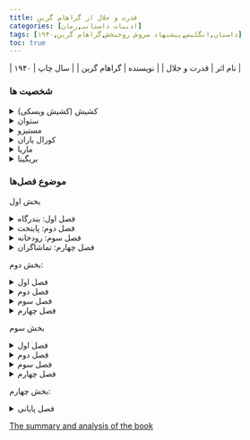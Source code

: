 ```yaml
---
title: قدرت و جلال از گراهام گرین
categories: [ادبیات داستانی,رمان]
tags: [داستان,انگلیس,پیشنهاد سروش روحبخش,گراهام گرین,۱۹۴۰]
toc: true
---
```


| نام اثر | قدرت و جلال |
| نویسنده | گراهام گرین |
| سال چاپ | ۱۹۴۰  |


### شخصیت ها
<details>
  <summary>کشیش (کشیش ویسکی)</summary>
 قهرمان رمان، او یک کشیش کاتولیک در حال فرار از دولت مکزیک است که کلیسا را ​​غیرقانونی اعلام کرده است. او عمیقاً معیوب است، با ایمان و گناهش به خاطر گناهان گذشته‌اش مبارزه می‌کند.
</details>

<details>
  <summary>ستوان</summary>
آنتاگونیست اصلی، او یکی از مخالفان سرسخت کلیسای کاتولیک است و مصمم به دستگیری کشیش است. نفرت او از کلیسا ناشی از یک تجربه آسیب زا در دوران کودکی است.
</details>

<details>
  <summary>مستیزو</summary>
مستیزو (فردی با میراث ترکیبی اسپانیایی و بومی) که کشیش در طول سفر با او روبرو می شود. او غیرقابل اعتماد است و کشیش را فرصتی برای پول درآوردن می‌داند.
</details>

<details>
  <summary>کورال یاران</summary>
دختر جوان آمریکایی که به کشیش پناه می دهد. علیرغم اینکه یک خداناباور است، او عمیقاً تحت تأثیر برخورد با او قرار می گیرد.
</details>

<details>
  <summary>ماریا</summary>
مادر دختر نامشروع کشیش، بریگیتا. او نشان دهنده ارتباطی با گذشته کشیش و ضعف های انسانی او است.
</details>

<details>
  <summary>بریگیتا</summary>
دختر کشیش که نسبت به او سرد و دور است. وجود او منبع گناه و درگیری برای کشیش است.
</details>

### موضوع فصل‌ها
بخش اول

<details>
  <summary>فصل اول: بندرگاه</summary>

فصل اول The Power and the Glory به ملاقات آقای Tench، دندانپزشک انگلیسی که در مکزیک زندگی می کند، و کشیش-قهرمان داستان که خود را به عنوان یک "کوک" به تنچ معرفی می کند، متمرکز است. کشیش مخفیانه قصد دارد از آزار و شکنجه مذهبی بیشتر فرار کند و با کشتی به ورا کروز (یک شهر بندری مکزیک) در ژنرال اوبرگون که در اسکله پناه می‌گیرد، فرار کند، حتی اگر تنچ به او گفته است که مردی به نام لوپز به کشیش‌های دیگر کمک کرده است. فرار، چند هفته پیش توسط پلیس تیراندازی شد.

تنچ و کشیش سپس به دفتر تنچ می روند و در آنجا با هم براندی می نوشند. آنها توسط پسری قطع می شود (بعداً متوجه می شویم که او لوئیس است، پسری مکزیکی که نقش کلیدی و نمادینی را در رمان بازی خواهد کرد) که می گوید مادرش در حال مرگ است و به دکتر نیاز دارد (بدیهی است که یک تعبیر برای یک کشیش، که می تواند آخرین مراسم را برای افراد در حال مرگ اجرا کند). کشیش پسر را تعقیب می کند و در دوردست، ژنرال اوبرگون از ساحل رودخانه دور می شود. به طور تصادفی، کشیش به طور ناخواسته، مخفف خود را پشت سر می گذارد، که در داخل جلد یک رمان شلخته، La Eterna Martir، مبدل شده است.

یکی از اولین چیزهایی که باید در این فصل اول متوجه شد، ارجاعات فراوان گرین به زوال است. آنها نمادگرایی را از پیش نشان می دهند که در بقیه کتاب رخ خواهد داد. به عنوان مثال، ژنرال اوبرگون به طول سی یارد را در نظر بگیرید. به نظر می رسد که به زودی غرق خواهد شد. در بهترین حالت، کشتی احتمالاً بیش از دو یا سه سال یا کمتر در صورت مواجهه با طوفان شدید زنده نخواهد ماند. رفتن او به موقع کاملاً غیرمنتظره است.

علاوه بر این، اولین خاطره تنچ مربوط به یک گِل دور ریخته شده از دهان است که توسط پدر دندانپزشکش در سطل زباله پرتاب شده است. زندگی تنچ "بی ریشه" است، همانطور که او به راحتی اعتراف می کند، و خاطرنشان می کند که در حرفه خود "ماسه ریخته است"، و بنابراین، جای تعجب نیست که وقتی دو لیوان برای براندی پایین می آورد، باید شن و ماسه را پاک کند. از آنها

در حالی که تنچ به سمت اسکله می رود تا ببیند آیا سیلندر اتر او با گاز نمادین خواب آورش وارد شده است یا خیر، او از حالت تهوع تکان می خورد و مرتباً هدف خود را فراموش می کند. تنچ مدام بلغم را از گلویش پاک می کند و صفرا را به کوچه های خالی و مالیخولیایی می ریزد. روزهای او بیهوده است، زیرا هیچ کس قبل از ساعت پنج به دندانپزشکی او نخواهد آمد و توصیه او به کشیش به اندازه دندانپزشکی او بی ارزش است.

</details>


<details>
  <summary>فصل دوم: پایتخت</summary>

در این فصل، رئیس پلیس (جفه) به ستوان اطلاع می دهد که شنیده است که هنوز یک کشیش در مکزیک تمرین می کند و این کشیش سعی کرده است "هفته گذشته به ورا کروز برود." جفی صورتی و شل و ول شکایت می کند که فرماندار او را تحت فشار قرار می دهد تا کشیش را بگیرد، اگرچه او نمی داند چه شکلی است، و تنها عکسی از او عکسی است که سال ها قبل در یک مهمانی عشای ربانی گرفته شده است.

ستوان به عکس روزنامه سالخورده کشیش جوان نگاه می کند که چاق و بی ضرر به نظر می رسد و سپس آن را با تصویری از سارق بانک و قاتل جیمز کالوور که در چشمان ستوان یک "مرد واقعی" است، مقایسه می کند. ستوان، البته، متوجه نمی شود که کشیش از زمانی که کشیش Concepción بوده، دستخوش تغییرات فیزیکی شگرفی شده است.

در همین حال، مادر لوئیس جوان (اکنون بهبود یافته) کتابی با تقوا را برای خانواده‌اش می‌خواند و وقتی لوئیس از او درباره پدر خوزه، کشیشی که برای فرار از آزار و شکنجه با ازدواج خود را رسوا کرد، از او سوال می‌پرسد، ابراز انزجار می‌کند. او احساس مهربانی بیشتری نسبت به کشیشی دارد که زمانی که او بیمار بود به او مراجعه کرد - کسی که به گفته کوچکترین دخترش "بوی خنده دار داشت." بدون شک، کشیش-قهرمان داستان یک "کشیش ویسکی" است - یعنی یک الکلی.

تقریباً در همین زمان، در قسمت دیگری از شهر، پدر خوزه، مردی چاق، سرخورده، کشیش متاهل، توسط همسر آزاردهنده و خودکش به رختخواب فراخوانده می شود. و همچنین توسط بچه های همسایه بیرون بی رحمانه مورد تمسخر قرار می گیرد و صدای ناله های بینی همسر پدر خوزه را تقلید می کند.

همچنین در این فصل توجه داشته باشید که ستوان که با بیزاری به عکس روزنامه کشیش خیره می شود، چندین ویژگی از همین کشیشی دارد که به زودی او را شکار خواهد کرد. سربازان ناخواسته و ژنده پوش ستوان اعضای "پاریس" او هستند، محلی که او به طور اجتناب ناپذیری به آن زنجیر شده است، و توجه داشته باشید که او با تحقیر جلوتر از مردان لباس پوشیده و بد انضباط خود حرکت می کند. در موازی دیگر، مانند لباس کشیش در Concepción. یونیفورم تمیز و تمیز افسر او را از مردمان متمایز می کند. همچنین، ستوان به همان اندازه متعصب است که یک الهیدان پرشور است: او احساس می کند که به راحتی می تواند جنسیت را قربانی کند تا یک حالت کامل بسازد. گرین می‌گوید در واقع «چیزی شبیه به یک کشیش در راهپیمایی دقیق او وجود دارد».
</details>

<details>
  <summary>فصل سوم: رودخانه</summary>

صحنه تغییر می کند: کاپیتان فلوس، مدیر شرکت موز آمریکای مرکزی، هنگامی که از یک سفر کاری در بالای رودخانه به خانه بازمی گردد، توسط همسرش، تریکس، مورد استقبال قرار می گیرد. او به او اطلاع می دهد که یک پلیس (ستوان) با دخترشان، کورال، صحبت می کند، که او ترتیبی داد که افسر یک شب در ایوان بخوابد. اکنون، افسر منتظر است تا با یاران صحبت کند.

ستوان که از کاپیتان یاران چیزی در مورد "آخرین کشیش" شکار شده نمی‌فهمد، خانواده را ترک می‌کند و کورال به پدرش که شوکه شده است می‌گوید که کشیشی که ستوان او را شکار می‌کند در انبار پنهان شده است. کورال با امتناع از دادن مجوز به ستوان برای جستجوی محل، جان کشیش را نجات داد. بعداً در فصل، مرجان برای کشیش مقداری غذا و آبجو می آورد و او قول می دهد که همیشه محافظ او باشد. در انبار، کشیش به کورال توضیح می دهد که تلاش او برای فرار به ورا کروز یک ماه پیش رخ داده است. او می خواهد یک حقه کارت به دختر نشان دهد، اما کورال هیچ کارتی ندارد. کشیش مزرعه را ترک می‌کند و به دهکده‌ای می‌رود، جایی که گرچه خسته است، مجبور می‌شود اعترافات را بشنود، زیرا پنج سال است که مردم آنجا توسط یک کشیش ملاقات نکرده‌اند.

پس در این فصل می‌بینیم که کاپیتان فلوس نیز مانند کشیش «رها شده» است، اما از نظر خونسردی و کج‌خلقی اخلاقی، مردی شاد است. در مقابل، کشیش مرد شادی نیست. او مطمئن است که اسقف در مکزیکوسیتی حتی نمی داند یا اهمیتی نمی دهد که او زنده است. برخلاف کشیش، فلوس غیرمسئول است، و با وجود شرایط سخت خانواده اش، در قایق خود آواز می خواند و طعم ساندویچ خود را می چشد، طعمی که در هوای آزاد بیشتر می شود. چشمانش آبی و بی انعکاس است و حافظه اش متخلخل است.

Fellows یک شخصیت پیلاتس است. او از هرگونه دخالت انسانی عقب نشینی می کند. او به کورال هشدار می دهد که به کشیش کمک نکند زیرا از مقاماتی می ترسد که با رنج آنها در مکزیک زندگی می کند. او همانطور که پیلاطس ممکن است هنگام تصمیم‌گیری درباره سرنوشت مسیح این کار را انجام داده باشد، صحبت می‌کند: «ما کاری نداریم که در سیاست آنها دخالت کنیم.» سپس یاران درخواست کشیش برای براندی را با شکوه انتقاد می‌کنند.

کاپیتان فلوس با چشمانی مانند دریاچه در بالای کوه، لحظه ای در تنهایی خود آرام می شود. او مشکلات خود را قبل از اینکه بر او تأثیر بگذارد، دور می کند. از نظر او تمساح های درنده در آواز او به قزل آلای محض تبدیل می شوند. او با صدای بلند برای خودش آواز می خواند و به جز صدای قایق موتوری اش، با یادآوری تجربیات دوران جنگش کاملاً تنهاست. او قادر به درک ظرافت های ترس های روانی نیست، حتی اگر ظاهراً سرباز خوبی بود، به خصوص زمانی که خطر واضح و قابل مشاهده بود. او دائماً به زمان شجاعت قبلی در ساعت صفر برمی گردد، آهنگ هایی که به طور مبهم از سنگرهای جنگ زده فرانسه به یادگار مانده است. Fellows دیگر یک اصل راهنما برای زندگی خود ندارد، و او قوانین رفتاری خود را بسیار شبیه به سرودن اشعار از هم گسیخته خود تنظیم می کند - یعنی متناسب با موقعیت. او از مشکلات خاص اجتناب می کند: ترس همسرش از مرگ، تب، و بیابان متجاوز، و شروع بلوغ دخترش، همراه با میل جنسی اولیه آن.
</details>

<details>
  <summary>فصل چهارم: تماشاگران</summary>

در این فصل که ساختاری شبیه به یک کلاژ چند صحنه ای دارد، گرین به ما نشان می دهد: آقای تنچ، دندانپزشک، در انتظار یک بیمار و شروع نامه ای به همسرش، سیلویا، و سپس شنیدن صدای زنگ ژنرال اوبرگون. کشتی قدیمی ضعیف از ورا کروز بازگشته است.

در همین حال، پادره خوزه از ترس اینکه اقوام آنیتا کوچولو ممکن است به خود ببالند اگر بخواهد قبل از گذاشتن بدنش در زمین دعای "رسمی" بخواند، از انجام این کار امتناع می کند. در قسمت دیگری از شهر، لوئیس هنگام خواندن برای او و خواهرانش، تقوای آزاردهنده مادر مذهبی‌اش را رد می‌کند. و در قسمتی دیگر از شهر، مرجان سیزده ساله، با قبول مسئولیت والدین ناتوان خود، دستور می‌دهد تا محموله‌ای از موز را برای حمل در ژنرال اوبرگون به سرعت به اسکله ببرند. در کانتینا، ستوان متوجه می شود که فرماندار به او اجازه داده است تا به گروگان ها شلیک کند تا "آخرین کشیش" قبل از شروع فصل باران گرفته شود. با این حال، نه جف و نه فرماندار چنین دستوراتی را به صورت مکتوب ارائه نمی کنند. لوئیس و چند پسر دیگر تپانچه ستوان را تحسین می کنند، عملی که کاملاً در تضاد با آنچه در فصل آخر این رمان رخ می دهد، زمانی که لوئیس، پس از اعدام کشیش، تف به تفنگ ستوان می اندازد، خواهد بود.

واضح است که هر یک از شخصیت های این قسمت به دنبال رزق و روزی از گذشته هستند و در هر موردی این تلاش محکوم به بیهودگی است. تنچ فقط به همسرش نامه می نویسد تا به کسی بفهماند که او هنوز زنده است. از قضا، او به زمان تکیه می کند که خاطره دست خطش را از ذهن مادرشوهر مسلط و مداخله گرش، خانم ماردایک پاک می کند. به عنوان یک دندانپزشک، او به درد عادت کرده است. درد دیگر معنای کمی دارد او دیگر احساس نمی کند، و مانند پدر خوزه، ترجیح می دهد احساس دلتنگی کند تا اینکه هیچ احساسی نداشته باشد.

در این زمینه، توجه داشته باشید که پدر لوئیس ارادت همسرش به کتاب مقدس احساساتی شده را بهانه می‌کند، زیرا این کتاب نمایانگر تمام آنچه از احساسات دوران کودکی در مردم مکزیک باقی مانده است. در مقابل، یاران جوان مرجانی هرگز گذشته کودکی نداشته اند. او در ده سالگی هم ایمان و هم احساسات خود را از دست داد. او از نظر روانی "به صلیب کشیده شده است" - و در اینجا، از نظر فیزیولوژیکی، به ویژه در صحنه ای که با خستگی شانه های دردناک خود را به دیوار سوزان تکیه می دهد.

در سخت ترین شرایط، شخصیت ها عمدتاً به آداب معاشرت و تصویر اجتماعی فکر می کنند. ما معتقدیم که اعضای خانواده دختر کوچک مرده، آنیتا، می خواهند به خود ببالند که پدر خوزه بر سر قبر او دعا کرده است. مادر آنیتا احساس می کند که پدر خوزه باید توضیح دهد که چرا دخترش اینقدر جوان مرده و باعث ناراحتی زیادی شده است. پدر خوزه، از اینکه دوباره به عنوان یک کشیش خطاب می شود، احساس غرور می کند، حتی اگر برای انجام یک مراسم مذهبی مختصر آنقدر ترسناک است. به همین ترتیب، ستوان می ترسد که نقاشی های دیواری درشت، ضد روحانی و نقاشی شده ممکن است به تصویر وضعیت مترقی او آسیب برساند: "او می خواست هر چیزی را در حالتی که یک خارجی ممکن است باعث تمسخر آن شود را حذف کند."

پس در این فصل، این شخصیت‌ها که به ظاهر اهمیت می‌دهند، کاملاً خودخواه هستند. به عنوان مثال، تنچ متوجه می شود که اگر همسرش دوباره ازدواج کند نامه او ممکن است برای همسرش شرم آور باشد، اما او دلیل می کند که او فقط باید آن را پاره کند. او هرگز فکر نمی کند که نامه ممکن است رهگیری شود. خودخواهی تنچ، مانند خودخواهی دیگران، زاییده پوچی عمیق و ناامیدکننده ای است که بر دولت مکزیک چیره شده است.

گاهی اوقات، پوچی معنوی همبستگی خود را در اشیاء فیزیکی پیدا می کند. تابلویی به "سکوت" فرمان می دهد که پدر خوزه وارد جایی می شود که زمانی باغ خدا بود. در داخل مقبره‌های بزرگ‌تر در گورستان، فضا شبیه آشپزخانه‌ای در خانه‌ای متروک است، شاید شبیه چیزی که خانواده‌ها به زودی آن را ترک خواهند کرد. تابوت آنیتا را می‌توان با فشار جزئی یک کفش جابه‌جا کرد، زیرا به نظر می‌رسد چیزی جز استخوان در آن جای نمی‌گیرد. ساعت 9:30 منع آمد و شد به ایجاد حس عقیمی کمک می کند وقتی پدر مستعفی لوئیس به خیابان تاریک خیره می شود، در حالی که سوسک ها روی بال های شکسته در کف خانه او می خزند. ستوان که به جهان خالی خود فکر می کند، به لوئیس توضیح می دهد که او هرگز کسی را با اسلحه خود نکشته است، اما سلاح مرگبار کپی یک تپانچه آمریکایی است.

کلمات توخالی، رویاهای توخالی، و آینده های خالی در این فصل نقش برجسته ای دارند. تنچ ها از زمان مرگ پسر کوچکشان فقط یک بار نامه رد و بدل کرده اند. علاوه بر این، مرگ فرزند تنچ او را به Fellows، که به زودی یک دختر را از دست می دهد، و به کشیشی مرتبط می کند، که ما متوجه خواهیم شد که دخترش از نظر روحی مرده است. نامه هایی که کورال از Private Tutorials, Ltd. دریافت می کند، در بهترین حالت، سرسری و همیشه با شش هفته تاخیر هستند. گواهی‌های جعلی که او از تحصیل می‌گیرد، حتی توسط هنری بکلی، کارگردان، امضا نمی‌شود، بلکه صرفاً مهر لاستیکی دارند.

شاید پدر لوئیس خلأ عاطفی مردم مکزیک را به بهترین نحو نشان دهد. اگرچه او اعتراف می‌کند که زمانی که کلیسا در مکزیک شکوفا می‌شد، کاتولیک خوبی نبود، اما واقعاً دلتنگ مراسم، موسیقی و چراغ‌ها است. حالا دیگر چیزی وجود ندارد: «اگر ما یک تئاتر داشتیم، اصلاً هر چیزی، نباید احساس می‌کردیم که این‌قدر رها شده‌ایم». نگرش او با امید بیهوده بستگان آنیتا در تضاد است. آنها راضی بودند که با ناامیدی دفن دختر بدون اعمال مذهبی مناسب زندگی کنند، اما با ظاهر شدن پدر خوزه و رد درخواست های آنها، احساسی حتی بدتر از قبل را تجربه می کنند: ناامیدی.

پدر خوزه پر از ناامیدی است و می داند که با زندگی در ناامیدی مرتکب گناهی وحشتناک شده است. او معتقد است که او آنقدر لعنت شده است که رحمت و لطف خدا نمی تواند برای او عمل کند. یأس و گمان (اعتقاد به اینکه خداوند هر انسانی را هر کاری که کرده باشد نجات خواهد داد) دو گناهی هستند که بخشودنی نیستند، زیرا مانع از حالت پشیمانی - یعنی داشتن قلبی خالص و پشیمان می شوند. پدر خوزه در چنگال ناامیدی است که به تمسخر کودکان تمسخرگر رضایت می دهد و به بستر گناه خود باز می گردد. همانطور که گرین می گوید، او مرتکب "گناه نابخشودنی" می شود - یعنی تسلیم ناامیدی.

ویرانی روحی شخصیت ها در عدم اعتماد کامل آنها نیز دیده می شود. تنچ قبل از باز کردن درب خود به روی بیمار تردید می کند. بستگان آنیتا از پدر خوزه التماس می کنند که به آنها اعتماد کند - همانطور که سخنگوی آنها، یک پیرمرد، کلمه "اعتماد" را برای تاکید تکرار می کند. با این حال، پدر خوزه می‌داند که نمی‌توان به آن‌ها اعتماد کرد و از دعایی که توسط یک کشیش برای سایر مردم شهر خوانده می‌شود، به خود می‌بالد.

بوته تنچ، با آلیاژ طلای آن، شبیه یک جام لکه دار است. و با در نظر گرفتن این موضوع، توجه داشته باشید که پدر خوزه با امتناع از دعا برای آنیتا، دستان خود را از مسئولیت می‌شوید، همان‌طور که فلوس به خاطر بی‌توجهی به کشیش فراری، که خودش فاسد است، می‌شوید.

جفی چاق و ستوان لاغر شبیه یک تیم وودویل هستند که در خیابان راه می روند. بیهودگی خنده دار رئیس پلیس در دستمال بیهوده ای که در تلاش بیهوده برای متوقف کردن درد دندان درد به دور فک خود گره زده است، دیده می شود. تبادل کمدین‌ها در حالی انجام می‌شود که ستوان تلاش می‌کند جفی را مجبور کند که در مورد قتل گروگان‌ها متعهد شود.

شخصیت پردازی Coral Fellows بسیاری از نقوش گرین را در بر می گیرد. احساس مسئولیت زودهنگام کورال و رنج او از دست والدین ناتوانش با توصیف ظریف گرین از تغییرات بیوشیمیایی او تشدید می شود. او یک سردرد خفیف دارد و مادرش به او می گوید که فکر می کند به زودی برطرف می شود. خانم یاران، با این حال، اجتناب از مسائل به طور معمول، علت ناراحتی را توضیح نمی دهد. هنگامی که کورال در مورد تولد باکره می پرسد، مادرش مانند بسیاری از والدینی که معتقدند اشاره حتی به غیر رابطه جنسی هم کلامی است، واکنش نشان می دهد. مرجان تعجب می‌کند که چرا اوایل روز اینقدر احساس خستگی می‌کند، و در یک نماد درخشان مسیحی، که نشان می‌دهد مرجان قربانی نادانی والدینش و همچنین بدن شکوفه‌اش شده است، گرین مرجان را به دیوار تکیه داده تا زمانی که شانه‌هایش سوخته شود. . گرین در حالی که برای اولین بار دردهای قاعدگی را تجربه می کند، سردرگمی کورال را به طرز شگفت انگیزی به تصویر می کشد. مانند یک کودک، کورال دلیل می‌کند که درد او ناشی از کرم‌ها نیست و سپس شهود می‌کند که بدنش، به روشی تقریباً معجزه‌آسا، خود را برای این تغییرات هنوز درک نشده آماده کرده است. گرین در توصیف لحظات شگفت انگیز آغاز زنانگی مرجان ها، که به زودی با مرگ کوتاه می شود، بهترین حالت خود را دارد.

ارجاعات موازی به دوران جوانی کورال که از نظر عاطفی رشد کرده است، کنایه های گرین به جنبه های لذت بخش دختری است که می توانست چیزهای زیادی به دنیا ارائه دهد. مرجان به مادر فراموشکارش یادآوری می‌کند که چه روزی است، و او نیز خود به خود متوجه می‌شود که پدرش محصول قایق را آماده نکرده است. او با پذیرفتن مسئولیت‌های خود، به کارگر هندی دستور می‌دهد که سرعت خود را تندتر کند. سپس، هنگامی که کار به پایان نزدیک می شود، کورال دو بار از کارگران سوال می کند تا مطمئن شود که هر دسته از موز حساب شده است. واقعیت سخت دنیای Coral Fellows را پر می کند.

در مقابل، نادرستی داستان خوان جوان کاملاً با واقعیت سرنوشت کورال - و با سرنوشت کشیش فراری - مخالف است. خانواده خوان به شیوه ای سنتی و ساخارین در غم از دست دادن خوان جوان "سوگوار" می شوند، زیرا او تصمیم گرفته است زندگی خود را وقف خدا کند و خانواده و دنیای سکولار را رها کند. خوان که به عنوان کشیش منصوب شده است، مراسم عشای ربانی را در میان خانواده خود توزیع می کند، زیرا گرین دلالت بر اختلاف چشمگیر بین یک ارتباط انسانی که به سختی به دست آمده و خدمات اشتراک رسمی در کتاب مقدس مادر لوئیس است.

علاوه بر این، خوان جوان، بر خلاف کشیش خوش‌گذر و الکلی، روزهای خود را صرف تضعیف (نه سیر کردن) گوشت خود می‌کند. یعنی در ازای پاداش‌های معنوی، حتی آسایش جسمی کوچک را از خود سلب می‌کند.
</details>


بخش دوم:

<details>
  <summary>فصل اول</summary>

چند هفته پس از نجات جان او توسط Coral Fellows، کشیش که ناامیدانه سعی می کند از سربازان فرار کند، به دهکده ای کوچک می رسد. ماریا، مادر فرزندش، بریگیتا، که اکنون حدود شش سال دارد، در اینجا زندگی می کند. روستاییان از کشیش می خواهند که برایشان عشای ربانی بخواند، اما همچنین از او می خواهند که خیلی زود آنجا را ترک کند، زیرا یک گروگان به نام پدرو مونتز، اهل کنسپسیون، پس از پیدا شدن شراب (که در مراسم عشای ربانی استفاده می شود) در دهکده توسط پلیس تیراندازی شد.

کشیش مراسم عشای ربانی را انجام می دهد و با عجله در خدمت سربازان می رسد. او به سختی از دستگیری خودداری می کند زیرا دخترش ابتدا او را به عنوان "پدر" - سپس به عنوان پدرش معرفی می کند. میگل، یک روستایی جوان، گروگان گرفته می شود، زیرا هیچ کس به حضور کشیش خیانت نمی کند، و بعدا، ماریا شراب کشیش را از دست می دهد تا مبادا توسط مقامات پیدا شود.

نیمه دوم فصل به بخش اول مرتبط است، زیرا کشیش باید به یک سکونتگاه بزرگتر سفر کند تا منبع جدیدی از شراب پیدا کند. او در آنجا با یک مستیزو یا نیمه کاست، «شخصیت یهودا» رمان آشنا می شود. مرد اصرار دارد که کشیش را تا کارمن، زادگاه کشیش همراهی کند. ناتوان از رهایی خود از شر بیمار و زیر سوال بردن نیمی از کاست، کشیش در نهایت اعتراف می کند که بله، او یک کشیش است، اما به دلیل این اعتراف، کشیش اکنون نمی تواند وارد کارمن شود، زیرا می داند که مستیزو او را گزارش می دهد و جایزه را دریافت می کند چند ساعت دورتر از دهکده، کشیش نیمه‌کاست بیمار و تب‌دار را به جلو می‌فرستد، که بی‌دردسر بر روی یک قاطر سوار می‌شود، به سمت کارمن، نیم‌کاست، که از پاداش هفتصد پزوی خود محروم شده‌اند، به آرامی به سوی کشیش فریاد می‌زند که او این کار را خواهد کرد. صورتش را فراموش نکن

به دلیل طولانی بودن این فصل، گرین عاقلانه آن را به دو بخش روایی تقسیم می کند. توجه داشته باشید، در این رابطه، کشیش در پایان قسمت اول از روستای ماریا دور می‌شود، و در پایان قسمت دوم، کشیش به دلیل وجود مزه نمی‌تواند وارد کارمن شود. او باید مانند موسی که تقریباً در مقصدی بود که امیدوار بود آرامش پیدا کند، روی برگرداند.

نکته جالب همچنین این واقعیت است که بیگانگی کشیش (حتی با ماریا و دخترش، او صرفاً یک زندانی در میان زندانیان است) و بعداً در فصل، خیریه اولیه او نسبت به نیمه کاست هر دو با اشارات کتاب مقدس مشخص می شوند. ماریا به راحتی تبدیل به مریم می شود، خواهر مارتا که زمانی به مسیح خدمت می کرد. علاوه بر این، خروس در طول فصل سه بار بانگ می‌زند، و به خیانت پیتر به مسیح اشاره می‌کند، در اینجا، «خیانت» پدرو (پیتر) مونتز کشته شده، و بعداً، خیانت آینده نیمه‌کاست به کشیش. "وزن" در پشت زبان کشیش در طول موعظه او با بی لیاقتی او در دریافت عشای ربانی در حالی که در حالت گناه فانی است، ارتباط دارد.
</details>

<details>
  <summary>فصل دوم</summary>

وقایع این بخش چند ماه پس از تلاش کشیش برای فرار به ورا کروز رخ می دهد. در این شهر مرکز استان مکزیک، کشیشی که لباس مته پوشیده است، با گدای ملاقات می کند که قول می دهد برای او شراب تهیه کند. و مطمئناً خیلی زود، کشیش و پسر عموی فرماندار، جفه و یک گدا در اتاق هتل هستند و همه مشروب می خورند. آنها تمام شراب انگور را می نوشند (که کشیش اگر بخواهد مراسم عشاء ربانی بگوید) و در نهایت، کشیش تنها با یک بطری براندی کاملاً تهی شده باقی می ماند (برای مراسم تقدیس مناسب نیست - زمانی که شراب به خون تبدیل می شود). مسیح).

پس از آن، کشیش توسط پیراهن های قرمز تعقیب می شود که بطری براندی او به دیوار کانتینا می خورد. که برای فرار از باران وارد شده است. پس از تعقیب و گریز روحی، که طی آن پدر خوزه از پنهان کردن او امتناع می کند، کشیش به جرم داشتن مشروبات الکلی قاچاق به یک سلول تاریک زندان پرتاب می شود. علاوه بر این، می‌دانیم که مستیزو که می‌گوید می‌تواند کشیش را شناسایی کند، توسط پلیس به همین منظور بازداشت شده است.

واضح است که بسیاری از مضامین و موتیف‌هایی که قبلاً در رمان بیان شده‌اند، در این فصل و همچنین در فصل مهم بعدی که از بسیاری جهات مرکز قدرت و شکوه است، دوباره ظاهر می‌شوند. در اینجا، در فصل 2، همان مراسم توخالی وجود دارد که در فصل 3 کشف خواهیم کرد، و همچنین تصاویر حیوانات مشابه، تکرار امکانات اجتماعی تقلبی، و بازی با کلمه "اعتماد"، که همگی به یکپارچگی این افراد کمک می کنند. فصل‌ها، و علاوه بر این، نمادگرایی مسیحیت زیادی وجود دارد. این فصل خاص به انحراف عجیب یک مراسم عشای ربانی بستگی دارد - شرابی که در یک اتاق خواب تیره و تار به اشتراک گذاشته می شود، در حالی که افراد اشتباه شرابی را که برای مراسم عشاء ربانی استفاده می شود مصرف می کنند - و در نهایت، کشیش تنها با برندی باقی می ماند که برای جشن عشای ربانی کاملاً غیرقابل استفاده است. در همین حال، بیرون، طوفانی سهمگین، وحشت و شرم درونی کشیش را تشدید می کند.

فصل با تفرج مکانیکی مردان و زنان جوان آغاز می شود. روستا، همه ساکت هستند، جنس ها در جهت های جداگانه حرکت می کنند. گرین به صراحت این عمل عقیم را توصیف می کند: "این مانند یک مراسم مذهبی بود که معنایش را از دست داده بود، اما در آن هنوز بهترین لباس های خود را می پوشیدند." فقط پیرزن‌هایی که به‌طور ناگهانی به راهپیمایی می‌پیوندند، صفوف خالی و بی‌معنا را زنده می‌کنند، و گرین پیشنهاد می‌کند که فقط آنها (شاید) برخی از شوخ طبعی‌های گاه به گاه را که در روزهای قبل از پیراهن‌های قرمز رایج بود، حفظ کنند. در خارج از حلقه راهپیمایان، مادربزرگ های پیر بیکار روی صندلی های خود به عقب و جلو تکان می خورند، که با یادگارهایی از گذشته بهتر احاطه شده اند، عکس های خانوادگی. گرین به طنز چنین فعالیت هایی که هسته پایتخت یک ایالت مکزیک را تشکیل می دهند، فکر می کند.

رانندگان تاکسی در حالی که منتظر کرایه‌هایی هستند که هرگز محقق نمی‌شوند، خلأ کشورشان را منعکس می‌کنند، و هتلی که قرار است جشن عشای ربانی در آن برگزار شود، تنها نام سه مهمان را برای بیست اتاقش به رخ می‌کشد. شخصیت‌های اصلی که از طوفان سهمگین، هم هواشناسی و هم سیاسی در امان هستند، عبارات توخالی الهیاتی را تکرار می‌کنند که هسته معنای خود را از دست داده‌اند. بعداً، وقتی پیراهن قرمز شوت بیلیارد او را از دست داد، او به طور خودکار با فریاد به مریم باکره پاسخ می‌دهد. به طور قابل توجهی، این تعجب (مثلاً نوعی دعای انحرافی) به طور تصادفی توسط کشیش ایجاد می شود که در حالی که می خواهد شلیک کند به بازوی پیراهن قرمز ضربه می زند.

هر شخصیت در اینجا نقشی اجتماعی بر خلاف ماهیت واقعی خود بازی می‌کند، و گرین پیشنهاد می‌کند که نقاب حاصل در حالتی بومی است که تمام ارتباطش را با حقیقت الهیات از دست داده است. لباس مته ای که کشیش پوشیده است به طرز لذت بخشی مبهم است. این نظر گرین در مورد ماهیت اقتدارگرایانه کلیسا و همچنین پیشنهادات او مبنی بر اینکه آرمان های کشیش و ستوان از بسیاری جهات قابل تعویض هستند است.

کشیش و سایر مردان در اتاق هتل تمام "قوانین" مصنوعی آداب نوشیدنی اجتماعی را رعایت می کنند. به تحریک گدا، کشیش شراب بسیار باارزش خود را به پسر عموی بانفوذ فرماندار تقدیم می‌کند - زیرا در یک وضعیت بداخلاقی، افراد کم ارزش تبدیل به قدرتمندترین افراد می‌شوند. بنابراین، از همان ابتدا، بطری شرابی که قرار بود برای مراسم عشای ربانی استفاده شود، محکوم به فنا است و متولیان ملت آن را همانطور که کلیسا را ​​مصرف کرده اند، مصرف می کنند.

پسر عموی فرماندار به سرعت از نقش ناخوشایند خود به عنوان یک شبه رسمی به ماهیت واقعی خود به عنوان یک برونگرای شلخته و شریک همراه می رود. با این حال، او رسماً به کشیش هشدار می دهد که براندی ورا کروز ("صلیب واقعی") قاچاق است و سپس اعتراض ناشنیده کشیش را مبنی بر اینکه فقط به خرید شراب علاقه مند است رد می کند. او با ایفای کامل نقش اقتدارگرایانه خود، به کشیش هشدار می دهد که می تواند او را دستگیر کند و کشیش مجبور می شود از تمایل خود برای خرید مقداری شراب دفاعی ضعیف و ضعیف کند.

لباس‌های نامناسب پسر عموی فرماندار با مدیریت ناخوشایند او با قدرت ارتباط دارد و به محض اینکه کشیش موافقت کرد برای شراب اضافی بپردازد، مرد ناگهان نقاب مقتدر خود را رها می‌کند و چندین بار از مرد فراری می‌نوشد. پسر عموی فرماندار با چهره خمیری و کت و شلوار تنگش، به جز سلاح برآمده اش، بیشتر به یک خدمتکار یا پیشخدمت شباهت دارد تا یک مرد با پیامدهای سیاسی.

کشیش قربانی اشکال اجتماعی توخالی و تغییرات ناخوشایند شخصیتی می شود که با آنها همراه است. او متشنج و مطیع پسرعموی فرماندار است و می‌ترسد که درخواست او مبنی بر نان تست با شراب گرانبها را رد کند. و بعداً توجه داشته باشید که دستگیری کشیش توسط پیراهن‌های قرمز کسل‌شده انجام می‌شود که بیشتر سعی می‌کنند با هزینه کشیش سرگرم شوند تا ممنوعیت را اجرا کنند. بعد از اینکه او را می گیرند، با شوخی آشنا با او رفتار می کنند. آنها شبیه کودکانی هستند که در حال انجام یک بازی مخفی کاری هستند. در واقع، پیراهن قرمزی که بیلیارد آن کشیش را به گلوله می بست، به سختی از دوران نوجوانی گذشته است.

این جامعه پذیری نوجوانان همچنان ادامه دارد که کشیش به زندان می رود، پیراهن قرمزها جوک می گویند و به آرامی کشیش را در مورد تلاش او برای فرار جوش می دهند. حتی زندانبان در حالی که در سلول را پشت سرش می کوبد با اطمینان به او دست می زند.

زوال فیزیکی و ناتوانی مکانیکی با این فروپاشی سیاسی در هنجارهای اجتماعی همراه است و گرین پیشنهاد می‌کند که مکانیسم دولت مارکسیستی واقعاً ترسناک است. دینام در این صحنه، در تنها هتل شهر، به خوبی کار می‌کند و شروع به کار می‌کند، و در طول نوشیدن شراب می‌چرخد و انرژی‌های ناامید دولت را نشان می‌دهد. توجه داشته باشید که گدا و کشیش وارد هتل می شوند و "نور" تقریبا خاموش می شود. سپس دوباره سوسو می زند و وضعیت جسمی و روحی کشیش را منعکس می کند - امید اندک او به اینکه اگر بتواند مقداری شراب به دست آورد، ممکن است دوباره عشاء بخواند.

جزئیات کوچک دیگر در این فصل به تصویر کلی ملت بی‌اثر می‌افزاید. اتاق با تخت آهنی یک نفره‌اش، ورود بعدی کشیش به خانه متروکه یاران را نشان می‌دهد. شکاف های موجود در پشه بند به سوسک ها اجازه ورود به اتاق را می دهد و پله های منتهی به طبقه اول با حشرات سیاه پوست سخت پوشیده شده است. کفش‌های پسر عموی فرماندار روی کاشی‌ها جیرجیر می‌زند و او مشروب ممنوعه را از پارگی بزرگ تشک بیرون می‌کشد. در بالای هتل، باران تند و میخ مانند هیچ مهلتی برای گرما ایجاد نمی کند، زیرا شهر پس از طوفان ابر مانند قبل خفه کننده است.

جای تعجب نیست که در این فصل، اعتماد به طور کامل در بین مدیران اصلی کم است. آنها دائماً به یکدیگر دروغ می گویند و دسیسه های آنها یک عالم کوچک از ملت را تشکیل می دهد. گدا وظیفه خود را با گفتن به کشیش که پسر عموی فرماندار فقط به کسی که او به او اعتماد دارد - یعنی گدا - مشروب می‌فروشد، به دست می‌آورد. او یک بار برای پسر عموی فرماندار کار می کرد و ظاهراً محل اسکلت های داخل کمد خود را می داند. گدا توضیح می دهد که پسر عموی مشروب خود را از گمرک آزاد می کند. اما اندکی بعد، مسئول به کشیش می گوید که مشروب را قانونی می آید و باید هزینه آن را بپردازد. او انگیزه‌های بشردوستانه را پشت جمع‌آوری شراب خود ذکر می‌کند و می‌گوید که فقط هزینه‌ای را که خودش برای آن پرداخت کرده است، دریافت می‌کند. پسر عموی فرماندار وقتی متوجه می شود که کشیش پانزده پزو به گدا برای براندی داده، شوکه می شود.

جف به عنوان یک فرد بی‌تفاوت قضاوت می‌شود، اما واضح است که نمی‌توان به او در بیلیارد اعتماد کرد، و توجه داشته باشید که او اصرار دارد که شراب غیرقانونی را "آبجو" نامیده شود. یکی از امتناع او از پذیرفتن مسئولیت تیراندازی به گروگان‌ها یادآوری می‌شود. ، او آگاهانه به "آبجو" در ته بطری "آبجو" اشاره می کند و بعداً به شوخی وانمود می کند که در حال نوشیدن سیدرال است.

در زندان، دروغ ها ادامه دارد. پیراهن قرمز و پلیس در مورد اینکه آیا ستوان باید مزاحم شود یا نه بحث می کنند زیرا جریمه فقط پنج پزو است. اما پیراهن قرمز متعجب است که چه کسی این پول را دریافت می کند، و در یکی از لحظات طنز نادر رمان، کشیش اعلام می کند که هیچ کس این پول را نخواهد گرفت، زیرا او فقط بیست و پنج سنتاوو دارد.

کشیش قربانی اشکال اجتماعی توخالی و تغییرات ناخوشایند شخصیتی می شود که با آنها همراه است. او متشنج و مطیع پسرعموی فرماندار است و می‌ترسد که درخواست او مبنی بر نان تست با شراب گرانبها را رد کند. و بعداً توجه داشته باشید که دستگیری کشیش توسط پیراهن‌های قرمز کسل‌شده انجام می‌شود که بیشتر سعی می‌کنند با هزینه کشیش سرگرم شوند تا ممنوعیت را اجرا کنند. بعد از اینکه او را می گیرند، با شوخی آشنا با او رفتار می کنند. آنها شبیه کودکانی هستند که در حال انجام یک بازی مخفی کاری هستند. در واقع، پیراهن قرمزی که بیلیارد آن کشیش را به گلوله می بست، به سختی از دوران نوجوانی گذشته است.

این جامعه پذیری نوجوانان همچنان ادامه دارد که کشیش به زندان می رود، پیراهن قرمزها جوک می گویند و به آرامی کشیش را در مورد تلاش او برای فرار جوش می دهند. حتی زندانبان در حالی که در سلول را پشت سرش می کوبد با اطمینان به او دست می زند.

زوال فیزیکی و ناتوانی مکانیکی با این فروپاشی سیاسی در هنجارهای اجتماعی همراه است و گرین پیشنهاد می‌کند که مکانیسم دولت مارکسیستی واقعاً ترسناک است. دینام در این صحنه، در تنها هتل شهر، به خوبی کار می‌کند و شروع به کار می‌کند، و در طول نوشیدن شراب می‌چرخد و انرژی‌های ناامید دولت را نشان می‌دهد. توجه داشته باشید که گدا و کشیش وارد هتل می شوند و "نور" تقریبا خاموش می شود. سپس دوباره سوسو می زند و وضعیت جسمی و روحی کشیش را منعکس می کند - امید اندک او به اینکه اگر بتواند مقداری شراب به دست آورد، ممکن است دوباره عشاء بخواند.

جزئیات کوچک دیگر در این فصل به تصویر کلی ملت بی‌اثر می‌افزاید. اتاق با تخت آهنی یک نفره‌اش، ورود بعدی کشیش به خانه متروکه یاران را نشان می‌دهد. شکاف های موجود در پشه بند به سوسک ها اجازه ورود به اتاق را می دهد و پله های منتهی به طبقه اول با حشرات سیاه پوست سخت پوشیده شده است. کفش‌های پسر عموی فرماندار روی کاشی‌ها جیرجیر می‌زند و او مشروب ممنوعه را از پارگی بزرگ تشک بیرون می‌کشد. در بالای هتل، باران تند و میخ مانند هیچ مهلتی برای گرما ایجاد نمی کند، زیرا شهر پس از طوفان ابر مانند قبل خفه کننده است.

جای تعجب نیست که در این فصل، اعتماد به طور کامل در بین مدیران اصلی کم است. آنها دائماً به یکدیگر دروغ می گویند و دسیسه های آنها یک عالم کوچک از ملت را تشکیل می دهد. گدا وظیفه خود را با گفتن به کشیش که پسر عموی فرماندار فقط به کسی که او به او اعتماد دارد - یعنی گدا - مشروب می‌فروشد، به دست می‌آورد. او یک بار برای پسر عموی فرماندار کار می کرد و ظاهراً محل اسکلت های داخل کمد خود را می داند. گدا توضیح می دهد که پسر عموی مشروب خود را از گمرک آزاد می کند. اما اندکی بعد، مسئول به کشیش می گوید که مشروب را قانونی می آید و باید هزینه آن را بپردازد. او انگیزه‌های بشردوستانه را پشت جمع‌آوری شراب خود ذکر می‌کند و می‌گوید که فقط هزینه‌ای را که خودش برای آن پرداخت کرده است، دریافت می‌کند. پسر عموی فرماندار وقتی متوجه می شود که کشیش پانزده پزو به گدا برای براندی داده، شوکه می شود.

جف به عنوان یک فرد بی‌تفاوت قضاوت می‌شود، اما واضح است که نمی‌توان به او در بیلیارد اعتماد کرد، و توجه داشته باشید که او اصرار دارد که شراب غیرقانونی را "آبجو" نامیده شود. یکی از امتناع او از پذیرفتن مسئولیت تیراندازی به گروگان‌ها یادآوری می‌شود. ، او آگاهانه به "آبجو" در ته بطری "آبجو" اشاره می کند و بعداً به شوخی وانمود می کند که در حال نوشیدن سیدرال است.

در زندان، دروغ ها ادامه دارد. پیراهن قرمز و پلیس در مورد اینکه آیا ستوان باید مزاحم شود یا نه بحث می کنند زیرا جریمه فقط پنج پزو است. اما پیراهن قرمز متعجب است که چه کسی این پول را دریافت می کند، و در یکی از لحظات طنز نادر رمان، کشیش اعلام می کند که هیچ کس این پول را نخواهد گرفت، زیرا او فقط بیست و پنج سنتاوو دارد.

</details>

<details>
  <summary>فصل سوم</summary>

کشیش شب را در زندان می گذراند در حالی که زن و شوهری در گوشه ای کثیف از سلول تاریک مشغول عشق ورزیدن هستند. او با پیرمردی صحبت می کند که کشیش های کلیسا دخترش را به دلیل نامشروع بودن از او گرفته اند و همچنین با زنی مغرور و خودپسند صحبت می کند که سعی می کند اخلاق متکبرانه اش را تغییر دهد.

صبح روز بعد، کشیش که نمی تواند جریمه خود را بپردازد، مجبور می شود سطل های مدفوع انسان را خالی کند و سپس شش سلول زندان را بشوید. در یکی از اینها، او با مستیزو نیمه کاست روبرو می شود که می گوید در این زمان کشیش را تحویل نمی دهد زیرا اگر کشیش را در خارج از محیط زندان شناسایی کند، پاداش بیشتری دریافت می کند. کشیش همچنین به گروگان میگل می رسد که به شدت مورد ضرب و شتم قرار گرفته است. در نهایت، ستوان با دلسوزی به کشیش و دادن یک سکه پنج پزو به او پایان می‌دهد، زیرا فکر می‌کند که قهرمان ظاهراً سالخورده دیگر نمی‌تواند کار کند.

شب کشیش در زندان و اسارت او، دنیای کوچکی از کل رمان را تشکیل می‌دهد، و بنابراین گرین بسیاری از نقوش، نمادها و رشته‌های روایتی را که در سرتاسر The Power and the Glory یافت می‌شود، گرد هم می‌آورد. زن وارسته، که کشیش نمی تواند از خودراضی او خلاص شود، ویژگی های مادر لوئیس را با ویژگی های زنان خودراز ریاکارانه ای که کشیش جوان در کنسپسیون از آنها پذیرایی می کرد، ترکیب می کند. او به شدت با زوج عاشق تضاد دارد. به دلیل تقوا و اتکای او به «اشکال دینی»، او نمی‌تواند احساس رها شدن زن دیگر را با انسان دیگری در میان بگذارد. برای کشیش، زن پارسا کسانی را که تصاویر مقدسشان را به دست می‌آورند، نشان می‌دهد و مانند مادر لوئیس، به "کتابهای خوب" افتخار کنید! در خانه هایشان او همچنین از آن دسته افرادی است که در ابتدای فصل قبل توصیف شد و در میان عکس‌های خانوادگی به‌طور غیرمولد روی صندلی خود تکان می‌خورد و از نظر گرافیکی با دندان‌هایش تعریف می‌شود: برخلاف مدیران دیگر در کار، او قوی است - اما آنها شبیه سنگ قبر است

زن سخت و عقیم است و نماد مرگ روح است، مخصوصاً وقتی با خواهرش می رود و هر دو شال سیاه بر سر دارند. توهین زن وارسته به پدر کاتارینا، کشیش را که دخترش نیز نامشروع و برای همیشه از او بیگانه است، شوکه می کند. وقتی پیرزن اصرار می‌کند که کشیش‌ها در گرفتن دختر پیرمرد از او حق داشته‌اند، کشیش فراری تنها پس از یک لحظه تأخیر تأیید می‌کند که او یک کشیش است. احتمالاً اظهارات نازک زن مبنی بر اینکه کشیش ها همیشه درست هستند، حتی در مورد احساسات، دست او را مجبور کرده است.

پس از اینکه کشیش هویت خود را برای گروه اعتراف کرد، زن وارسته سعی می کند او را تغییر دهد و او را یک "دزد خوب" می بیند. اقدامات او، هر چند مضحک و مبهم، تلاش‌های بعدی کشیش برای نجات کالو را از جهنم در حالی که در حال مرگ است، پیش‌بینی می‌کند. زن خستگی ناپذیر در عقیمی اخلاقی خود، التماس می کند که مشکل نوشیدن را می توان بخشید، اما نمی تواند همدردی او را با "حیواناتی" که در میان بوی بد زندان در حال عشقبازی هستند ببخشد. و وقتی کشیش صریحاً می‌گوید که در حال حاضر ترجیح می‌دهد مشروب بنوشد تا خدا، زن عصبانی قبول می‌کند که او واقعاً یک کشیش شیطانی است. شکایتی به اسقف خواهد نوشت!

این فصل به طرق مختلف و متنوع دیگر با بقیه رمان گره خورده است. به سر و صدای خفه شده در زندان توجه کنید. آنها شبیه صداهای کمربند برقی در یک ماشین کوچک هستند و در فصل قبل به یاد دینام در هتل می افتند.

عمل عشقی که در تاریکی ترش و در میان زندانیان دیگر انجام می شود، بسیار شبیه شور و شوق کشیش برای ماریا است که در میان نوشیدن و تنهایی کشیش انجام می شود. همچنین، هنگامی که کشیش ترس خود را از درد هنگام مرگ ابراز می کند، به او گفته می شود که دندان درد بسیار بدتر است. آدم یاد تنچ و جفه می افتد. و همانطور که کشیش خود را شهید می‌داند، می‌خندد و دستور ماریا را به یاد می‌آورد که مسخره کردن کلیسا اشتباه است. در اینجا، «خطبه» کشیش در زندان شبیه سخنان او به روستاییان در مراسم عشای ربانی اوایل رمان است. با این حال، اکنون، اخلاقیات شدید کشیش با شفقت کم شده است. اینجا اوست که اعتراف می کند.
</details>


<details>
  <summary>فصل چهارم</summary>

کشیش شب را در زندان می گذراند در حالی که زن و شوهری در گوشه ای کثیف از سلول تاریک مشغول عشق ورزیدن هستند. او با پیرمردی صحبت می کند که کشیش های کلیسا دخترش را به دلیل نامشروع بودن از او گرفته اند و همچنین با زنی مغرور و خودپسند صحبت می کند که سعی می کند اخلاق متکبرانه اش را تغییر دهد.

صبح روز بعد، کشیش که نمی تواند جریمه خود را بپردازد، مجبور می شود سطل های مدفوع انسان را خالی کند و سپس شش سلول زندان را بشوید. در یکی از اینها، او با مستیزو نیمه کاست روبرو می شود که می گوید در این زمان کشیش را تحویل نمی دهد زیرا اگر کشیش را در خارج از محیط زندان شناسایی کند، پاداش بیشتری دریافت می کند. کشیش همچنین به گروگان میگل می رسد که به شدت مورد ضرب و شتم قرار گرفته است. در نهایت، ستوان با دلسوزی به کشیش و دادن یک سکه پنج پزو به او پایان می‌دهد، زیرا فکر می‌کند که قهرمان ظاهراً سالخورده دیگر نمی‌تواند کار کند.

شب کشیش در زندان و اسارت او، دنیای کوچکی از کل رمان را تشکیل می‌دهد، و بنابراین گرین بسیاری از نقوش، نمادها و رشته‌های روایتی را که در سرتاسر The Power and the Glory یافت می‌شود، گرد هم می‌آورد. زن وارسته، که کشیش نمی تواند از خودراضی او خلاص شود، ویژگی های مادر لوئیس را با ویژگی های زنان خودراز ریاکارانه ای که کشیش جوان در کنسپسیون از آنها پذیرایی می کرد، ترکیب می کند. او به شدت با زوج عاشق تضاد دارد. به دلیل تقوا و اتکای او به «اشکال دینی»، او نمی‌تواند احساس رها شدن زن دیگر را با انسان دیگری در میان بگذارد. برای کشیش، زن پارسا کسانی را که تصاویر مقدسشان را به دست می‌آورند، نشان می‌دهد و مانند مادر لوئیس، به "کتابهای خوب" افتخار کنید! در خانه هایشان او همچنین از آن دسته افرادی است که در ابتدای فصل قبل توصیف شد و در میان عکس‌های خانوادگی به‌طور غیرمولد روی صندلی خود تکان می‌خورد و از نظر گرافیکی با دندان‌هایش تعریف می‌شود: برخلاف مدیران دیگر در کار، او قوی است - اما آنها شبیه سنگ قبر است

زن سخت و عقیم است و نماد مرگ روح است، مخصوصاً وقتی با خواهرش می رود و هر دو شال سیاه بر سر دارند. توهین زن وارسته به پدر کاتارینا، کشیش را که دخترش نیز نامشروع و برای همیشه از او بیگانه است، شوکه می کند. وقتی پیرزن اصرار می‌کند که کشیش‌ها در گرفتن دختر پیرمرد از او حق داشته‌اند، کشیش فراری تنها پس از یک لحظه تأخیر تأیید می‌کند که او یک کشیش است. احتمالاً اظهارات نازک زن مبنی بر اینکه کشیش ها همیشه درست هستند، حتی در مورد احساسات، دست او را مجبور کرده است.

پس از اینکه کشیش هویت خود را برای گروه اعتراف کرد، زن وارسته سعی می کند او را تغییر دهد و او را یک "دزد خوب" می بیند. اقدامات او، هر چند مضحک و مبهم، تلاش‌های بعدی کشیش برای نجات کالو را از جهنم در حالی که در حال مرگ است، پیش‌بینی می‌کند. زن خستگی ناپذیر در عقیمی اخلاقی خود، التماس می کند که مشکل نوشیدن را می توان بخشید، اما نمی تواند همدردی او را با "حیواناتی" که در میان بوی بد زندان در حال عشقبازی هستند ببخشد. و وقتی کشیش صریحاً می‌گوید که در حال حاضر ترجیح می‌دهد مشروب بنوشد تا خدا، زن عصبانی قبول می‌کند که او واقعاً یک کشیش شیطانی است. شکایتی به اسقف خواهد نوشت!

این فصل به طرق مختلف و متنوع دیگر با بقیه رمان گره خورده است. به سر و صدای خفه شده در زندان توجه کنید. آنها شبیه صداهای کمربند برقی در یک ماشین کوچک هستند و در فصل قبل به یاد دینام در هتل می افتند.

عمل عشقی که در تاریکی ترش و در میان زندانیان دیگر انجام می شود، بسیار شبیه شور و شوق کشیش برای ماریا است که در میان نوشیدن و تنهایی کشیش انجام می شود. همچنین، هنگامی که کشیش ترس خود را از درد هنگام مرگ ابراز می کند، به او گفته می شود که دندان درد بسیار بدتر است. آدم یاد تنچ و جفه می افتد. و همانطور که کشیش خود را شهید می‌داند، می‌خندد و دستور ماریا را به یاد می‌آورد که مسخره کردن کلیسا اشتباه است. در اینجا، «خطبه» کشیش در زندان شبیه سخنان او به روستاییان در مراسم عشای ربانی اوایل رمان است. با این حال، اکنون، اخلاقیات شدید کشیش با شفقت کم شده است. اینجا اوست که اعتراف می کند.

</details>

بخش سوم
<details>
  <summary>فصل اول</summary>

این فصل یک افسانه عاشقانه در بحبوحه جست و جوی غم انگیز و مبهم کشیش برای اصلاح خود است. بر این اساس، توصیف گرین از خانه لرها حاکی از ماهیت رویایی و گذرای اقامت کشیش در این واحه «زندگی خوب» است. جزئیاتی که برای به تصویر کشیدن خانواده لرها به کار می رود کاملاً با جزئیات فصل های قبل مخالف است و واکنش کشیش به لرها چندین جنبه از شخصیت او را که قبلاً توسعه نیافته بود آشکار می کند.

در خانه لرها، همه اخبار منسوخ شده است، در تضاد با نزدیک بودن پرواز کشیش. آقای لر یک مجله سه هفته‌ای نیویورک را اسکن می‌کند که حاوی تصاویر قانون‌گذارانی است که چهره‌های تراشیده و خوش‌تراش نشان از سال‌های پیشین کشیش دارد. حتی صفحات مجله تمیز و ترقه است. لهر در حالی که به مرتع کوهستانی خود که علف هایش در باد می چرخند، خیره می شود، آن را ورق می زند. در همان نزدیکی، یک درخت لاله شکوفه می دهد.

در این شانگری لا مکزیکی، کشیشان عملاً از تعرض مصون هستند، اگرچه ممکن است برای ادای مراسم مقدس جریمه جزئی دریافت کنند. اما یک کشیش مرتکب جرمی شد که ظاهراً آنقدر فجیع بود که به مدت یک هفته زندانی شد. کشیش فراری نمی تواند ایده زشت زندان را با آرامش و لطافت این دولت «تقریباً آزاد» مقایسه کند. با این حال، روستا کاملاً از زوال اخلاقی مصون نیست. کشیش در حالی که با شراب فروش بر سر قیمت برندی چانه می زند، از خود می پرسد که آیا زندگی قدیمی در حالت ممنوعه بهتر نبوده است، شاید "ترس و مرگ بدترین چیزها نبودند."

گرین پیشنهاد می کند که سطحی نگری لرها و همشهریانشان در نهایت ویرانگرتر از شرارت مشهود استیزوهای یهودا مانند است. در واقع، دیدگاه کشیش از ریاکاری که او را در شهر احاطه کرده است، بخشی از انگیزه او برای بازگشت با نیمه کاست به زندان و مرگ حتمی است.

خانم لهر تجسم گرین از زندگی سطحی می شود. اگرچه منظور او خوب است، اما توجه داشته باشید که وقتی به سمت رودخانه می رود چقدر مکانیکی و معمولی صحبت می کند و برای هزارمین بار از برادرش می پرسد که چقدر آب خنک یا گرم است. گرین توجه خود را به «کوته‌اندیشی» خود جلب می‌کند، در حالی که به زمین نگاه می‌کند در حالی که برای «تمیز کردن» خود روی چمن‌ها می‌چرخد. بعداً، او احساس وحشت و ناپاک بودن خود را که به طور تصادفی با یک نسخه از پلیس نیوز مواجه شد، بازگو می کند. با این حال، او قاطعانه می‌گوید که این گزارش‌های کثیف «چشم‌هایم را باز کردند» (درباره اینکه دنیا واقعاً چقدر بد بود). با این حال، او احساس گناه می کند، زیرا او در مورد "سوی دیگر زندگی" خوانده است، و جرات ندارد به برادرش در مورد "از دست دادن بی گناهی" خود بگوید. او در این رمان به سخنگوی زندگی بررسی نشده تبدیل می شود، و بنابراین، او هدف اصلی نظر کالبد شکافی گرین است: "دانستن است، نه...؟"

خانم لهر به قدری به ظواهر توجه می کند که وقتی کشیش خیلی زود برمی خیزد و او را با توری مو می بیند ناراحت می شود. بعداً، او اعلام می‌کند که احتمالاً زانو زدن یک دهقان در برابر یک کشیش ضرری ندارد، اگرچه او خاطرنشان می‌کند که برادرش از چنین اطاعتی اخم می‌کند. در حالی که او با ظرافت و آرامی ساندویچ های کشیش را برای سفرش در کاغذ روغنی می پیچد، شبیه یک رویا است که «تأثیر عجیب غیرواقعی» دارد. پیام مستیزو کشیش را از مشغله‌ی ذهنی‌اش با "سرزمین موعود" لاس کاساس بیدار می‌کند، و بنابراین او می‌رود و به خانم لهر اجازه می‌دهد باور کند که بازخواهد گشت. این دنیای متعارف دیگر او را جذب نمی کند.

با مفهوم نیمه شکل‌گرفته‌اش از آیین کاتولیک، آقای لهر، که آنچه را که هیچ تلاشی برای درک آن نکرده است به سخره می‌گیرد، آشکارا با خواهر بی‌فکرش نزدیک است. گرین در یک سکته مغزی استادانه، او را در نیمه فصل می خواباند و بی حالی جسمانی او با بی تفاوتی روحی او مرتبط است. به طور قابل توجهی، او در حال خواب است که کشیش برای سفری که به مرگ بعدی او خواهد بود، حرکت می کند.

لر با عبارتی خسته‌کننده یا اشاره‌ای، ایده‌هایی را که کشیش به شیوه‌ای بسیار عاطفی با آنها زندگی کرده است، کنار می‌گذارد، مفاهیم الهیاتی که در واقع او را تقریباً به جنون سوق داده است. سوراخ‌هایی که میس لهر در جوراب‌های برادرش جستجو می‌کند، نمادی از چروک‌هایی در زره ایده‌آلیستی سردی است که او بین خود و دنیای وسیع احساسات قرار داده است.

نظرات لر درباره کاتولیکیسم کلیشه ای است و برای کسانی که از اعمال کلیسا انتقاد می کنند بدون بررسی مبانی آنها رایج است. پیش از این، گرین تقوا و بیماری کاتولیک ها را بررسی کرد. اکنون او توجه خود را به لوتریان معطوف کرده است. اظهارنظر لهر در مورد تجملات کلیسا و قحطی‌نشینان اهل قحطی، بی‌اهمیت است - اما مؤثر. کشیش را عصبانی می کند. او، مانند مدیر مدرسه، به جمع آوری پول کشیش می پردازد، و نمی تواند وضعیت ویران خود را با ایده هایش در رابطه با علو درجات روحانی مرتبط کند. در بحث در مورد کتاب مقدس گیدئون که برای فروشندگان گذاشته شده است، لهر این امر رایج را زمزمه می کند که کاتولیک ها کتاب مقدس را نمی خوانند. لهر بیشتر مرده است تا زنده، از قضا به شکل حکاکی شده یک اسقف در یک بنای تدفین شبیه است. جای تعجب نیست که کشیش قبل از اینکه به سفرش برود مزاحم او نمی شود.
</details>

<details>
  <summary>فصل دوم</summary>

پس از هفت ساعت در راه و پس از نوشیدن مقداری براندی، کشیش و مستیزو به کلبه ای نزدیک می شوند که قرار است کالور، آمریکایی، در آن در حال مرگ باشد. او داخل است. او از اعتراف به کشیش امتناع می ورزد، اما اعتراف می کند که ممکن است هنگام نوشتن یادداشت می خواسته این کار را انجام دهد. در عوض، کالور اکنون چیزهای دیگری در ذهن خود دارد: او می خواهد کشیش تفنگ و چاقوی او را بپذیرد. ما متوجه می‌شویم - در عین حال کالور متوجه می‌شود - که او هیچ کدام را ندارد. احتمالا پلیس مکزیک آنها را از او گرفته است. پس پیشنهاد او را می‌توان یا به‌عنوان میل واقعی برای دیدن فرار قهرمان داستان یا صرفاً به‌عنوان تمایل کالوور برای کشتن دشمنانش به‌واسطه کشیش تفسیر کرد. در این صحنه، کالور یک نیم جمله مهم را بیان می کند. توجه داشته باشید که او در گفتگو با کشیش اشاره می کند که شاید از سربازان اطلاعی نداشته است! تله: او به کشیش می گوید: "نمی دانستم..."

در این مرحله، البته، موضوع هیچ پیامد واقعی ندارد، زیرا خود فصل بر مصرف براندی توسط کشیش و در نتیجه ناتوانی کشیش در شنیدن درست اعترافات کالوور تمرکز دارد. یک بار دیگر، اعتیاد کشیش به مشروب، او را لعنت می کند.

قبل از نوشیدن براندی، به نظر می رسید که کشیش مردی متحول شده است - او خیرخواه بود و حتی نسبت به امنیت شخصی خود در چارچوب دعوت بزرگتر خود بی توجه بود. با این حال، پس از براندی، او به روش‌های رسمی و آزمایش‌آمیز قدیمی‌اش باز می‌گردد، و تا حدودی مقصر رد کردن آخرین مراسم توسط کالوور است.

در ابتدای فصل، نگرش بی خیال کشیش را می توان به وضوح در برخورد او با ماستیزو دید. او به نیمه کاست می گوید که قاطرها را برگردانند. او کاملاً متقاعد شده است که احتمالاً در کمین، تیراندازی یا دستگیری قرار می گیرد. او می گوید که او هیچ نیازی به قاطر نخواهد داشت، و سپس شرایط قراردادش را انجام می دهد و برای سفر شش روزه پیشنهادی به لاس کاساس، چهل پزو (به طور نمادین، چهل تکه نقره) می دهد. سپس به ماستیزو هشدار می دهد که از محل فرار کند. شاید او این کار را به این دلیل انجام می دهد که به یاد می آورد که یک فرد دیگر (معمولاً "بی گناه" دیگر)، پسر کوچک هندی، به خاطر کالوور درگذشت.

کاهن به همان اندازه که مسیح از یهودا که به او خیانت کرد می فهمد که به او خیانت کرده است. در اینجا، کشیش مجدداً موضع قبلی خود را تأیید می کند که مستیزو "واقعاً بد نیست" و سپس او را در یک فاصله کوتاه از شوخی های دوستانه مسخره می کند.
</details>

<details>
  <summary>فصل سوم</summary>

کشیش دستگیر شده است، و برای مدتی، او و ستوان باید در کنار جسد کالور بنشینند در حالی که منتظر پایان بارش شدید باران هستند. در طول این مدت، با استفاده از بسته‌ای از کارت‌هایی که آقای لهر به او داده است، کشیش می‌تواند ترفند کارتی را که می‌خواست در طول رمان به کسی نشان دهد - «جک پرواز کن» را اجرا کند. سپس، کشیش و ستوان به چند موضوع موضوعی دست می زنند، یکی از آنها اعتراف قهرمان داستان به اینکه غرور او را در مکزیک نگه داشته است.

پس از طوفان، سربازان آماده رفتن می شوند و مستیزو ظاهر می شود و از کشیش درخواست برکت می کند. کشیش می گوید که برای نیمی از کاست دعا خواهد کرد، اما تا زمانی که پول انعام را برنگرداند (که برای اطلاع از محل زندگی کشیش دریافت کرده است) نمی توان برکت داد یا گناهان او بخشیده شد. اگر این کار را انجام دهد، دلیلی بر این خواهد بود که واقعاً پشیمان است.

مردان وارد شهر مرکز استان می شوند و ستوان به کشیش قول می دهد که خدمات پدر خوزه، کشیش متاهل را برای او تضمین کند تا بتواند برای آخرین بار نزد یک کشیش اعتراف کند. اندکی بعد، لوئیس، پسری که در اوایل رمان با او آشنا شدیم، زمانی که مادرش سعی داشت فضایل خوان جوان قدیس‌مانند را به او القا کند، ناگهان ظاهر می‌شود و ستوانی را که کشیش را اسیر کرده بود تحسین می‌کند و از ستوان می‌پرسد. اگر «او را گرفته باشد».

بنابراین، این فصل دارای تعدادی ایده اصلی است، اما تمرکز اصلی آن بر مناظره بین ستوان و کشیش است، بحثی بین سزار و خدا، یا بین دولت و کلیسا. گرین به طرز ماهرانه ای توجه و حتی تعلیق را در میان انتزاعات و انتزاعات حفظ می کند.

فصل چهارم:
همانطور که او قول داده بود، ستوان به ملاقات پدر خوزه می رود و از او می خواهد که اعتراف کشیش را بشنود، اما همسر پدر از ترس از دست دادن حقوق بازنشستگی دولتی خود، شوهر خود را که از قبل ترسیده بود، منع می کند که ترک کند. وقتی ستوان برمی گردد و به کشیش فراری می گوید که پدر خوزه برای شنیدن اعتراف نمی آید، کشیش احساس رها شدن می کند. از ستوان می پرسد که درد مرگ در زمان اعدام چقدر طول می کشد؟

در این فصل، هم ستوان و هم کشیش عمیقاً مأیوس هستند - ستوان، زیرا اکنون که تعقیب و گریز به پایان رسیده است، «بدون هدف» است. و کشیش (در سپیده دم آخرین روز زندگی خود) زیرا احساس می کند که باید با دست خالی با خدا روبرو شود، زیرا هیچ کاری انجام نداده است.

این روند کاهش تورم، رسیدن به نیستی، در این فصل با ستوانی شروع می‌شود که بیرون از پنجره پدر خوزه ایستاده است، بسیار شبیه کسی که برای درخواست لطف به انبار آمده است، یا مانند کشیش فراری که قبلاً انجام داد - زمانی که او انجام داد. از پدر خوزه درخواست حفاظت کرد. پدر خوزه با اشتباه گرفتن هدف ستوان، سوگند یاد می کند که بی گناه است. او به درخواست والدین آنیتا کوچک مرده پاسخ نداد. بر سر قبرش نماز نخواند.

در طول صحنه، توجه داشته باشید که کودکان خندان در اینجا تبدیل به یک تقلید صریح از جوانان در اعترافات می شوند، در حالی که آنها پدر خوزه را از آن طرف "مشبکه" مسخره می کنند. پدر خوزه بار دیگر با چشمان صورتی کوچولو به تصویر کشیده شده است که به ستاره ها نگاه می کند. ستارگان نشان دهنده ارتفاعات بلند دعوت رها شده او هستند و چشمان صورتی کوچک او نشان از حقارت فیزیکی و خوک مانند ازدواج مبتذل او دارد.

پس از رد درخواست ستوان، پدر خوزه می گوید که برای کشیش دعا خواهد کرد، عمل "شستن دست" او یادآور ژست بی معنی کشیش فراری نسبت به مستیزو است که او را ترک کرد (اگرچه کشیش، برخلاف پدر خوزه در اینجا، از نظر الهیات ناتوان بود. تا نیمه کاست پشیمان را از بین ببرند). دستکاری پادره خوزه با شلوار افتاده اش به طور نمادین به عنوان لباس نافرجام او برای یک مراسم کلیسا در نظر گرفته می شود، که باز هم نشان دهنده هوسبازی اوست، اما همدردی صمیمانه او برای یک کشیش همکارش عمق درک پنهانی در اعماق ترس وحشتناک را آشکار می کند. تصویری که از پادره ژوزه می بینیم که صورتش به میله های پنجره اش فشار داده شده است، نشان می دهد که او هرگز از "زندان" ازدواج فحشی خود خارج نخواهد شد.

</details>

<details>
  <summary>فصل چهارم</summary>

کشیش فراری و ستوان دوباره با هم موازی می شوند، این بار در کنایه گرین به "دری" که برای هر دوی آنها برای همیشه مهر و موم شده است. پس از اینکه ستوان عکس های کالوور و کشیش را پاره می کند (به این ترتیب موتیف دیگری در رمان به پایان می رسد)، او با خستگی به خوابی می افتد که حاوی عناصر خنده است و بر عدم یافتن "دری" در یک گذرگاه طولانی (زندگی) تأکید می کند. . کشیش همچنین رویای یک "در" را می بیند - یک درب ارتباطی در حالی که تلاش می کند ارتباط را دوباره با استفاده از کد مورس باز کند. "در" کشیش نشان دهنده عشقی است که کشیش باید نسبت به تمام بشریت احساس می کرد، اما او با وسواس بر چهره باریک دخترش که در کنار زباله دان ایستاده تمرکز کرده است. بنابراین، همانطور که دیدیم، کشیش در دوست داشتن شخصیت های کوچکی که با آنها ملاقات کرده، شکست خورده است. شکست او از نظر گرین، ناکامی در عشق ورزیدن به خداست، کسی که همه مردم را به شکل خود آفرید.

خلوت یکی دیگر از موتیف هایی است که در این فصل تکمیل می شود. وقتی کشیش می شنود که پادره خوزه به سراغش نمی آید، سرش را بین زانوهایش می اندازد: «... انگار همه چیز را رها کرده و رها شده است». ستوان می پرسد آیا کشیش ممکن است دوست داشته باشد آخرین شب خود را در یک سلول مشترک با سایر زندانیان بگذراند، اما کشیش پاسخ می دهد که او می خواهد تنها باشد. او فکر زیادی برای انجام دادن دارد.


</details>

بخش چهارم:
<details>
  <summary>فصل پایانی</summary>

فصل پایانی The Power and the Glory به ما نگاهی مستقیم و آخرین به اکثر شخصیت‌های فرعی در این فیلم می‌دهد - در تضاد کامل با نگاه کوتاه دست سوم به شخصیت اصلی، کشیش، زمانی که او اعدام می‌شود. صحنه ای به روایت آقای تنچ).

در این فصل آخر، کاپیتان فلوس و تریکس سعی می‌کنند از موضوع مرگ دخترشان اجتناب کنند و تصمیم می‌گیرند بقایای او را در مکزیک بگذارند و زندگی جدیدی برای خود در خانه بسازند. در همین حال تنچ برای درمان دندان جفی که ماه هاست مورد بی توجهی قرار گرفته به پایتخت سفر کرده است و به رئیس پلیس توضیح می دهد که همسرش (سیلویا) برای او نامه ای درخواست طلاق کرده است. تنچ با اعدام کشیش ها از نظر جسمی بیمار می شود و به طور انتزاعی، پر کردن دندان را به تعویق می اندازد، زیرا افسر با درد منتظر می ماند. بعداً در فصل، لوئیس جوان، از اینکه ستوان یک "قهرمان واقعی" را کشته است، وحشت زده شده است، به قنداق هفت تیر پلیس تف می اندازد. به طور قابل توجهی، این لوئیس است که با احتیاط فراوان، کشیش جدید را در پایان رمان می پذیرد.

نکته اصلی گرین در این فصل پایانی این است: زندگی ادامه دارد، برخی چیزها تغییر می کنند، و افرادی که به اندازه کافی پویا هستند، کسانی که غریزه زندگی قوی دارند، می توانند مهارهای خود را کنار بگذارند و به درک بیشتری از مهمترین ارزش ها برسند. در زندگی

برای یاران، برای جفه و برای مادر لوئیس، هیچ امیدی وجود ندارد، اما برای تنچ و لوئیس، یک سوسو زدن جزئی از امید وجود دارد. نکته قابل توجه، همانطور که اشاره شد، آخرین وقایع رمان از چشم کشیش دیده نمی شود. در عوض، داستان بر روی شخصیت‌های به اصطلاح فرعی رمان تمرکز می‌کند، زیرا آن‌ها هستند که فرصتی برای تحت‌تاثیر قرار گرفتن از حضور کشیش داشتند و به این دلیل که اکنون که کشیش مرده است، هنوز باید نقش‌های خود را در صفحه شطرنج بازی کنند. .

خانم یاران علیرغم نامه نورا درمانده است و وعده ای دروغین برای زندگی جدید دارد. ما او را می بینیم که چشمانش را از واقعیت می پوشاند، خواستار ادکلن بیشتر می شود و سعی می کند در مورد مرگ کورال چیزی نگوید در حالی که شوهرش را که ناخواسته به آن اشاره می کند، تنبیه می کند. گرین با اظهار نظر خود در مورد اعدام کشیش، بر نادانی خود تأکید می کند: "کشیش های زیادی وجود دارد."

طنز اینجا این است که «کشیشان زیادی» وجود ندارد. این کشیش "آخرین کشیش فعال" است. و طنز دیگر این است: اگر سخنان کشیش در سرنوشت خانم فلووز تأثیری نداشت، بر کورال تأثیر گذاشت. به گفته کاپیتان یاران، کورال خیلی طولانی صحبت می کرد - "انگار چیزهایی را به او گفته بود." با این حال، اکنون که کورال رفته است، احساس فرار از خدمت آقای و خانم یاران به اندازه کافی قوی نیست که مجبور به تحقیق در مورد آنچه که ممکن است کشیش گفته باشد. اگرچه این دو نفر می‌دانند که «به نوعی هیچ‌چیز در جای خود نیست،» آن‌قدر سطحی هستند که نمی‌توانند پیامدهای چنین مفهوم بالقوه عمیقی را درک کنند.

فقدان بینش تنچ آنقدرها هم کامل نیست. اگرچه بینایی او توسط «لکه‌ها» مختل می‌شود – که به‌دلیل سوءهاضمه ایجاد می‌شود، «حجاب» که او از طریق آن می‌بیند، مانند دستمال (به طور نمادین) روی خانم فلوس، دید (یا بینش) او را به طور کامل مسدود نمی‌کند. چشم و پیشانی نامه همسر تنچ احساسات کمی را برمی انگیزد، اما او با کشیشی که قرار است اعدام شود احساس همدلی زیادی می کند. در واقع، گرین به دندانپزشک تا حدودی احیا شده آخرین نگاهی به کشیش می‌کند. تنچ احساس می کند که اعدام کشیش «مثل دیدن تیراندازی به همسایه است» و به یاد می آورد که چگونه این دو مرد زمانی به یک زبان مشترک، انگلیسی صحبت می کردند. احساس فرار تنچ معتبر است.

شکل تنچ بر چهره جفی سایه می اندازد که هنوز از دندان دردش شکایت می کند، دندانی که ظاهراً در همان زمانی که برای اولین بار خبر وجود کشیش مشخص شد، عفونی شد. علاوه بر این، پاراگراف هایی با محوریت Tench تصویر حیوانی رمان را کامل می کنند. کنایه گرین به یک "عرصه" به طرز عجیبی با سرنوشت خوان جوان مقدس با سرنوشت کشیش مشابهت دارد.

داستان خوان جوان همزمان با مرگ کشیشی که از جهات زیادی با قدیس گچ لاکریموز متفاوت است، به پایان می رسد. داستان خوان جوان با یک "توفیق قهرمانانه" به پایان می رسد. در مقابل، کشیش نمی‌تواند بدون کمک به سمت مرگ برود، اگرچه به طور قابل توجهی، او "بهترین" خود را می‌کوشد. در داستان جوان خوان، رئیس پلیس به وضوح متاثر می شود. بیمار تنچ، جفی، حتی به اندازه کافی اهمیت نمی دهد که شاهد اعدام باشد.

در نهایت، این لوئیس است که ماموری می شود که کشیش جدید را دریافت می کند، وسیله ای که رم می تواند به وسیله آن خدمت خود را ادامه دهد. و با تف کردن روی قنداق هفت تیر ستوان، لوئیس به وضوح هم دولت توتالیتر و هم خشونت را به عنوان وسیله ای برای رد می کند.

پایان او اکنون می‌داند که تنها مرد خانه است و بنابراین، در حالی که مادرش می‌خوابد، به کشیش جدید، مردی قدبلند، رنگ پریده و لاغر با «دهان ترش» و «چمدان کوچک» که اکنون آشنا بود، راه می‌دهد.

</details>

[The summary and analysis of the book](https://www.cliffsnotes.com/literature/p/the-power-and-the-glory/about-the-power-and-the-glory)